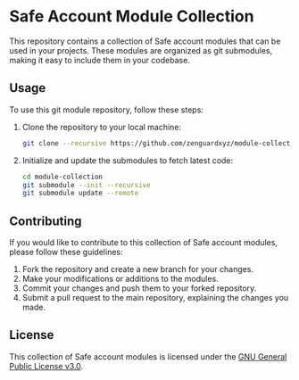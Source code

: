 # Safe Account Module Collection

This repository contains a collection of Safe account modules that can be used in your projects. These modules are organized as git submodules, making it easy to include them in your codebase.

## Usage

To use this git module repository, follow these steps:

1. Clone the repository to your local machine:

    ```bash
    git clone --recursive https://github.com/zenguardxyz/module-collection.git
    ```

2. Initialize and update the submodules to fetch latest code:

    ```bash
    cd module-collection
    git submodule --init --recursive
    git submodule update --remote
    ```

## Contributing
If you would like to contribute to this collection of Safe account modules, please follow these guidelines:
1. Fork the repository and create a new branch for your changes.
2. Make your modifications or additions to the modules.
3. Commit your changes and push them to your forked repository.
4. Submit a pull request to the main repository, explaining the changes you made.

## License
This collection of Safe account modules is licensed under the [GNU General Public License v3.0](LICENSE).
